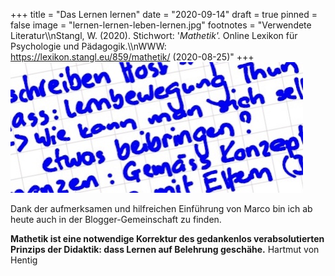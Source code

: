 +++
title = "Das Lernen lernen"
date = "2020-09-14"
draft = true
pinned = false
image = "lernen-lernen-leben-lernen.jpg"
footnotes = "Verwendete Literatur\\\nStangl, W. (2020). Stichwort: '*Mathetik'.* Online Lexikon für Psychologie und Pädagogik.\\\nWWW: <https://lexikon.stangl.eu/859/mathetik/> (2020-08-25)"
+++
![](b20f44b5-0d89-4088-9a47-d1282047218e.jpeg)

Dank der aufmerksamen und hilfreichen Einführung von Marco bin ich ab heute auch in der Blogger-Gemeinschaft zu finden.

**Mathetik ist eine notwendige Korrektur des gedankenlos verabsolutierten Prinzips der Didaktik: dass Lernen auf Belehrung geschähe.** Hartmut von Hentig